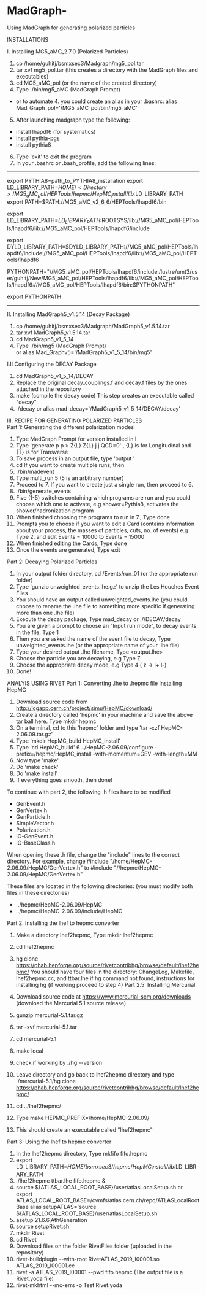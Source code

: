 # MadGraph-
Using MadGraph for generating polarized particles 

INSTALLATIONS 

I. Installing MG5_aMC_2.7.0 (Polarized Particles) 
1. cp /home/guhitj/bsmxsec3/Madgraph/mg5_pol.tar
2. tar xvf mg5_pol.tar (this creates a directory with the MadGraph files and executables) 
3. cd MG5_aMC_pol (or the name of the created directory) 
4. Type ./bin/mg5_aMC (MadGraph Prompt) 
* or to automate 4. you could create an alias in your .bashrc: 
alias Mad_Graph_pol='<Directory>/MG5_aMC_pol/bin/mg5_aMC'
5. After launching madgraph type the following: 
  - install lhapdf6 (for systematics) 
  - install pythia-pgs 
  - install pythia8 
6. Type 'exit' to exit the program   
7. In your .bashrc or .bash_profile, add the following lines: 
  
------------------------------------------------------------------------------------------------------------------------------
export PYTHIA8=path_to_PYTHIA8_installation
export LD_LIBRARY_PATH=$HOME/<Directory>/MG5_aMC_pol/HEPTools/hepmc/HepMC_install/lib:$LD_LIBRARY_PATH
export PATH=$PATH:/<Directory>/MG5_aMC_v2_6_6/HEPTools/lhapdf6/bin

export LD_LIBRARY_PATH=$LD_LIBRARY_PATH:$ROOTSYS/lib:/<Directory>/MG5_aMC_pol/HEPTools/lhapdf6/lib:/<Directory>/MG5_aMC_pol/HEPTools/lhapdf6/include

export DYLD_LIBRARY_PATH=$DYLD_LIBRARY_PATH:/<Directory>/MG5_aMC_pol/HEPTools/lhapdf6/include:/<Directory>/MG5_aMC_pol/HEPTools/lhapdf6/lib:/<Directory>/MG5_aMC_pol/HEPTools/lhapdf6

PYTHONPATH="/<Directory>/MG5_aMC_pol/HEPTools/lhapdf6/include:/lustre/umt3/user/guhitj/New/MG5_aMC_pol/HEPTools/lhapdf6/lib:/<Directory>/MG5_aMC_pol/HEPTools/lhapdf6:/<Directory>/MG5_aMC_pol/HEPTools/lhapdf6/bin:$PYTHONPATH"

export PYTHONPATH  

------------------------------------------------------------------------------------------------------------------------------

II. Installing MadGraph5_v1.5.14 (Decay Package) 
1. cp /home/guhitj/bsmxsec3/Madgraph/MadGraph5_v1.5.14.tar
2. tar xvf MadGraph5_v1.5.14.tar
3. cd MadGraph5_v1_5_14
4. Type ./bin/mg5 (MadGraph Prompt)  
or alias Mad_Graphv5='<Directory>/MadGraph5_v1_5_14/bin/mg5'
  
I.II Configuring the DECAY Package 
1. cd  MadGraph5_v1_5_14/DECAY
2. Replace the original decay_couplings.f and decay.f files by the ones attached in the repository 
3. make (compile the decay code) 
This step creates an executable called "decay" 
4. ./decay 
or alias mad_decay='<Directory>/MadGraph5_v1_5_14/DECAY/decay'

III. 
RECIPE FOR GENERATING POLARIZED PARTICLES  
Part 1: Generating the different polarization modes 
1. Type MadGraph Prompt for version installed in I 
2. Type 'generate p p > Z{L} Z{L} j j QCD=0' , {L} is for Longitudinal and {T} is for Transverse 
3. To save process in an output file, type 'output <output folder>' 
4. cd <output folder>
If you want to create multiple runs, then 
  1. ./bin/madevent 
  2. Type multi_run 5 (5 is an arbitrary number) 
  3. Proceed to 7. 
If you want to create just a single run, then proceed to 6.
6. ./bin/generate_events
7. Five (1-5) switches containing which programs are run and you could choose which one to activate, 
 e.g shower=Pythia8, activates the shower/hadronization program 
8. When finished choosing the programs to run in 7., Type done 
9. Prompts you to choose if you want to edit a Card (contains information about your process, the masses of particles, cuts, no. of events) 
  e.g Type 2, and edit Events = 10000 to Events = 15000
10. When finished editing the Cards, Type done 
11. Once the events are generated, Type exit 
  
Part 2: Decaying Polarized Particles 
1. In your output folder directory, cd /Events/run_01 (or the appropriate run folder) 
2. Type 'gunzip unweighted_events.lhe.gz' to unzip the Les Houches Event Files 
3. You should have an output called unweighted_events.lhe
(you could choose to rename the .lhe file to something more specific if generating more than one .lhe file)
4. Execute the decay package, Type mad_decay or ./<Directory>/DECAY/decay
5. You are given a prompt to choose an "Input run mode", to decay events in the file, Type 1
6. Then you are asked the name of the event file to decay, Type unweighted_events.lhe (or the appropriate name of your .lhe file) 
7. Type your desired output .lhe filename, Type <output.lhe> 
8. Choose the particle you are decaying, e.g Type Z 
9. Choose the appropriate decay mode, e.g Type 4 ( z -> l+ l-)
10. Done! 

ANALYIS USING RIVET 
Part 1: Converting .lhe to .hepmc file
Installing HepMC 
1. Download source code from http://lcgapp.cern.ch/project/simu/HepMC/download/
2. Create a directory called 'hepmc' in your machine and save the above tar ball here. Type mkdir hepmc 
3. On a terminal, cd to this 'hepmc' folder and type 'tar -xzf HepMC-2.06.09.tar.gz'
4. Type 'mkdir HepMC_build HepMC_install'
5. Type 'cd HepMC_build'
6 ../HepMC-2.06.09/configure -prefix=<Directory>/hepmc/HepMC_install -with-momentum=GEV -with-length=MM
7. Now type 'make'
8. Do 'make check'
9. Do 'make install'
10. If everything goes smooth, then done!
  
  To continue with part 2, the following .h files have to be modified 
  - GenEvent.h
  - GenVertex.h
  - GenParticle.h
  - SimpleVector.h
  - Polarization.h
  - IO-GenEvent.h
  - IO-BaseClass.h
  
  When opening these .h file, change the "include" lines to the correct directory. For example, 
  change
  #include "/home/HepMC-2.06.09/HepMC/GenVertex.h" 
  to 
  #include "/<directory>/hepmc/HepMC-2.06.09/HepMC/GenVertex.h"

  These files are located in the following directories: (you must modify both files in these directories) 
  - ../hepmc/HepMC-2.06.09/HepMC 
  - ../hepmc/HepMC-2.06.09/include/HepMC

Part 2: Installing the lhef to hepmc converter  
1. Make a directory lhef2hepmc, Type mkdir lhef2hepmc
2. cd lhef2hepmc 
3. hg clone https://phab.hepforge.org/source/rivetcontribhg/browse/default/lhef2hepmc/
You should have four files in the directory: ChangeLog, Makefile, lhef2hepmc.cc, and ttbar.lhe
if hg command not found, instructions for installing hg (if working proceed to step 4)
  Part 2.5: Installing Mercurial 
  1. Download source code at https://www.mercurial-scm.org/downloads (download the Mercurial 5.1 source release) 
  2. gunzip mercurial-5.1.tar.gz
  3. tar -xvf mercurial-5.1.tar
  4. cd mercurial-5.1
  5. make local 
  6. check if working by ./hg --version 
  7. Leave directory and go back to lhef2hepmc directory and type ./mercurial-5.1/hg clone https://phab.hepforge.org/source/rivetcontribhg/browse/default/lhef2hepmc/
    
4. cd ../lhef2hepmc/ 
5. Type make HEPMC_PREFIX=/home/HepMC-2.06.09/
6. This should create an executable called "lhef2hepmc"

Part 3: Using the lhef to hepmc converter 
1. In the lhef2hepmc directory, Type mkfifo fifo.hepmc 
2. export LD_LIBRARY_PATH=$HOME/bsmxsec3/hepmc/HepMC_install/lib:$LD_LIBRARY_PATH
3. ./lhef2hepmc ttbar.lhe fifo.hepmc &
4. source ${ATLAS_LOCAL_ROOT_BASE}/user/atlasLocalSetup.sh
or 
export ATLAS_LOCAL_ROOT_BASE=/cvmfs/atlas.cern.ch/repo/ATLASLocalRootBase
alias setupATLAS='source ${ATLAS_LOCAL_ROOT_BASE}/user/atlasLocalSetup.sh'
5. asetup 21.6.6,AthGeneration
6. source setupRivet.sh
7. mkdir Rivet
8. cd Rivet 
9. Download files on the folder RivetFiles folder (uploaded in the repository) 
10. rivet-buildplugin --with-root RivetATLAS_2019_I00001.so  ATLAS_2019_I00001.cc
11. rivet -a ATLAS_2019_I00001 --pwd fifo.hepmc (The output file is a Rivet.yoda file) 
12. rivet-mkhtml --mc-errs -o Test Rivet.yoda
 

